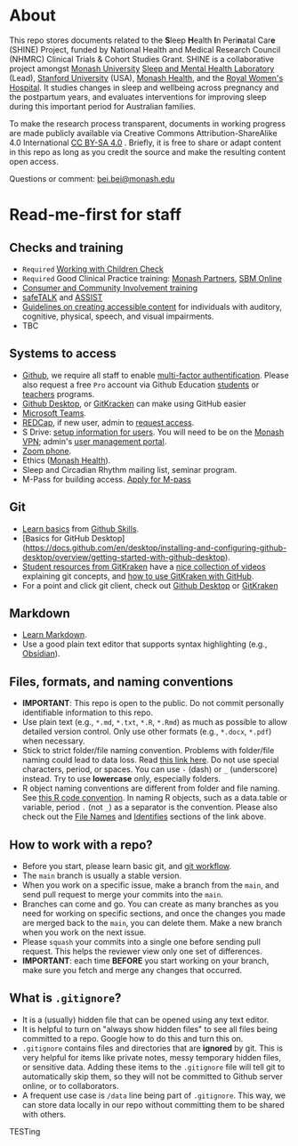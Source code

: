 # About
This repo stores documents related to the **S**leep **H**ealth **I**n Peri**n**atal Car**e** (SHINE) Project, funded by National Health and Medical Research Council (NHMRC) Clinical Trials & Cohort Studies Grant. SHINE is a collaborative project amongst [Monash University](https://www.monash.edu/) [Sleep and Mental Health Laboratory](https://www.monash.edu/turner-institute/bei-bei-lab) (Lead), [Stanford University](https://med.stanford.edu/insomnia.html) (USA), [Monash Health](https://monashwomens.org), and the [Royal Women's Hospital](https://thewomens.org.au). It studies changes in sleep and wellbeing across pregnancy and the postpartum years, and evaluates interventions for improving sleep during this important period for Australian families.

To make the research process transparent, documents in working progress are made publicly available via Creative Commons Attribution-ShareAlike 4.0 International [CC BY-SA 4.0](https://creativecommons.org/licenses/by-sa/4.0/) . Briefly, it is free to share or adapt content in this repo as long as you credit the source and make the resulting content open access.

Questions or comment: bei.bei@monash.edu

# Read-me-first for staff
## Checks and training
- `Required` [Working with Children Check](https://www.workingwithchildren.vic.gov.au)
- `Required` Good Clinical Practice training: [Monash Partners](https://monashpartners.org.au/education-training-and-events/good-clinical-practice-in-clinical-trials/), [SBM Online](https://www.sbm.org/training/good-clinical-practice-for-social-and-behavioral-research-elearning-course)
- [Consumer and Community Involvement training](https://monashpartners.org.au/education-training-and-events/cci/)
- [safeTALK](https://www.monash.edu/students/support/health/mental-health/programs/safetalk-suicide-awareness) and [ASSIST](https://www.livingworks.com.au/programs/asist/)
- [Guidelines on creating accessible content](https://www.vic.gov.au/make-content-accessible) for individuals with auditory, cognitive, physical, speech, and visual impairments.
- TBC

## Systems to access
- [Github](https://github.com/), we require all staff to enable [multi-factor authentification](https://docs.github.com/en/authentication/securing-your-account-with-two-factor-authentication-2fa/configuring-two-factor-authentication). Please also request a free `Pro` account via Github Education [students](https://education.github.com/students) or [teachers](https://education.github.com/teachers) programs.
- [Github Desktop](https://desktop.github.com/),  or [GitKracken](https://www.gitkraken.com/download) can make using GitHub easier
- [Microsoft Teams](https://www.microsoft.com/en-au/microsoft-teams/).
- [REDCap](https://redcap.helix.monash.edu), if new user, admin to [request access](https://servicedeskonline-myit.onbmc.com/dwp/app/#/srm/profile/SRGAA5V0G7HC6AOIWNGLOIBI7PHY36/srm).
- S Drive: [setup information for users](https://www.monash.edu/esolutions/data-storage/how-to-map-s-drive). You will need to be on the [Monash VPN](https://www.monash.edu/esolutions/network/vpn); admin's [user management portal](https://groupadmin.monash.edu/).
- [Zoom phone](https://www.monash.edu/esolutions/phones/zoom-phone).
- Ethics ([Monash Health](https://au.forms.ethicalreviewmanager.com/Account/Login)).
- Sleep and Circadian Rhythm mailing list, seminar program.
- M-Pass for building access. [Apply for M-pass](https://www.monash.edu/students/support/connect/id/get)

## Git
- [Learn basics](https://github.com/skills/introduction-to-github) from [Github Skills](https://github.com/skills). 
- [Basics for GitHub Desktop] (https://docs.github.com/en/desktop/installing-and-configuring-github-desktop/overview/getting-started-with-github-desktop).
- [Student resources from GitKraken](https://www.gitkraken.com/resources/student-resources) have a [nice collection of videos](https://www.gitkraken.com/learn/git/tutorials) explaining git concepts, and [how to use GitKraken with GitHub](https://www.gitkraken.com/integrations/github).
- For a point and click git client, check out [Github Desktop](https://help.github.com/en/desktop/getting-started-with-github-desktop) or [GitKraken](https://www.gitkraken.com)

## Markdown
- [Learn Markdown](https://github.com/adam-p/markdown-here/wiki/Markdown-Cheatsheet).
- Use a good plain text editor that supports syntax highlighting (e.g., [Obsidian](https://obsidian.md)). 

## Files, formats, and naming conventions
- **IMPORTANT**: This repo is open to the public. Do not commit personally identifiable information to this repo.
- Use plain text (e.g., `*.md`, `*.txt`, `*.R`, `*.Rmd`) as much as possible to allow detailed version control. Only use other formats (e.g., `*.docx`, `*.pdf`) when necessary.
- Stick to strict folder/file naming convention. Problems with folder/file naming could lead to data loss.  Read [this link here](https://developers.google.com/style/filenames). Do not use special characters, period, or spaces. You can use `-` (dash) or `_` (underscore) instead. Try to use **lowercase** only, especially folders.
- R object naming conventions are different from folder and file naming. See [this R code convention](https://google.github.io/styleguide/Rguide.xml). In naming R objects, such as a data.table or variable, period `.` (not `_`) as a separator is the convention. Please also check out the [File Names](https://google.github.io/styleguide/Rguide.xml#filenames) and [Identifies](https://google.github.io/styleguide/Rguide.xml#identifiers) sections of the link above.

## How to work with a repo?
- Before you start, please learn basic git, and [git workflow](https://guides.github.com/introduction/flow/).
- The `main` branch is usually a stable version. 
- When you work on a specific issue, make a branch from the `main`, and send pull request to merge your commits into the `main`.
- Branches can come and go. You can create as many branches as you need for working on specific sections, and once the changes you made are merged back to the `main`, you can delete them. Make a new branch when you work on the next issue.
- Please `squash` your commits into a single one before sending pull request. This helps the reviewer view only one set of differences.
- **IMPORTANT**: each time **BEFORE** you start working on your branch, make sure you fetch and merge any changes that occurred.

## What is `.gitignore`?
- It is a (usually) hidden file that can be opened using any text editor. 
- It is helpful to turn on "always show hidden files" to see all files being committed to a repo. Google how to do this and turn this on.
- `.gitignore` contains files and directories that are **ignored** by git. This is very helpful for items like private notes, messy temporary hidden files, or sensitive data. Adding these items to the `.gitignore` file will tell git to automatically skip them, so they will not be committed to Github server online, or to collaborators.
- A frequent use case is `/data` line being part of `.gitignore`. This way, we can store data locally in our repo without committing them to be shared with others.


TESTing 
